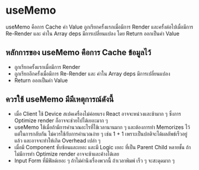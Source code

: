 # useMemo

useMemo คือการ Cache ค่า Value ถูกเรียกครั้งแรกเมื่อมีการ Render และครั้งต่อไปเมื่อมีการ Re-Render และ ค่าใน Array deps มีการเปลี่ยนแปลง โดย Return ออกเป็นค่า Value

## หลักการของ useMemo คือการ Cache ข้อมูลไว้

- ถูกเรียกครั้งแรกเมื่อมีการ Render
- ถูกเรียกอีกครั้งเมื่อมีการ Re-Render และ ค่าใน Array deps มีการเปลี่ยนแปลง
- Return ออกเป็นค่า Value

## ควรใช้ useMemo มีมีเหตุการณ์ดังนี้
- เมื่อ Client ใช้ Device สเปคเครื่องไม่ค่อยแรง React อาจจะหน่วงและช้ามาก ๆ ซึ่งการ Optimize render ก็อาจจะช่วยไปได้เยอะมาก ๆ
- useMemo ใช้เมื่อถ้ามีการคำนวณอะไรที่ใช้เวลานานมาก ๆ และต้องการทำ Memorizes ไว้ แต่ในการกลับกัน ไม่ควรใช้กับการคำนวณง่าย ๆ เช่น 1 + 1 เพราะเป็นปกติจะได้ผลลัพธ์เร็วอยู่แล้ว และอาจจะทำให้เกิด Overhead เปล่า ๆ
- เมื่อมี Component ซับซ้อนและเยอะ และมี Logic เยอะ ที่เป็น Parent Child หลายชั้น ถ้าไม่มีการทำ Optimize render อาจจะช้าและค้างได้เลย
- Input Form ที่มีฟิลด์เยอะ ๆ ถ้าไม่คำนึงเรื่องพวกนี้ ถ้าเวลาพิมพ์ เร็ว ๆ จะสะดุดมาก ๆ